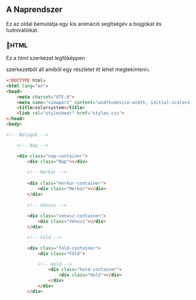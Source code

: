 ## A Naprendszer

Ez az oldal bemutatja egy kis animáció segítségév a bojgókat és tudnivalóikat.

### 🩻HTML
Ez a html szerkezet legfőképpen <div> szerkezetből áll amiből egy részletet itt lehet megtekinteni⤵️

```html
<!DOCTYPE html>
<html lang="en">
<head>
    <meta charset="UTF-8">
    <meta name="viewport" content="width=device-width, initial-scale=1.0">
    <title>solarsystem</title>
    <link rel="stylesheet" href="styles.css">
</head>
<body>

<!-- Bolygók -->

    <!-- Nap -->

    <div class="nap-container">
        <div class="Nap"></div>
        
        <!-- Merkúr -->
        
        <div class="merkur-container">
            <div class="Merkúr"></div>
        </div>
        
        <!-- Vénusz -->
        
        <div class="venusz-container">
            <div class="Vénusz"></div>
        </div>

        <!-- Föld -->

        <div class="fold-conteiner">
            <div class="Föld">

            <!-- Hold -->
                <div class="hold-container">
                    <div class="Hold"></div>
                </div>
            </div>
        </div>